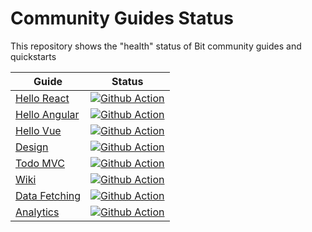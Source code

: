 # Community Guides Status
This repository shows the "health" status of Bit community guides and quickstarts

| Guide         | Status |
|--------------|--------|
| [Hello React](https://bit.dev/docs/quick-start/hello-world) | [![Github Action](https://github.com/teambit/community-guides-status/actions/workflows/hello-react-quickstart.yml/badge.svg)](https://github.com/teambit/community-guides-status/actions/workflows/hello-react-quickstart.yml) |
| [Hello Angular](https://bit.dev/docs/quick-start/hello-world-angular) | [![Github Action](https://github.com/teambit/community-guides-status/actions/workflows/hello-angular-quickstart.yml/badge.svg)](https://github.com/teambit/community-guides-status/actions/workflows/hello-angular-quickstart.yml) |
| [Hello Vue](https://bit.dev/docs/quick-start/hello-world-vue) | [![Github Action](https://github.com/teambit/community-guides-status/actions/workflows/hello-vue-quickstart.yml/badge.svg)](https://github.com/teambit/community-guides-status/actions/workflows/hello-angular-quickstart.yml) |
| [Design](https://bit.dev/docs/quick-start/design ) | [![Github Action](https://github.com/teambit/community-guides-status/actions/workflows/design-quickstart.yml/badge.svg)](https://github.com/teambit/community-guides-status/actions/workflows/design-quickstart.yml) |
| [Todo MVC](https://bit.dev/docs/quick-start/todomvc) | [![Github Action](https://github.com/teambit/community-guides-status/actions/workflows/todo-mvc-quickstart.yml/badge.svg)](https://github.com/teambit/community-guides-status/actions/workflows/todo-mvc-quickstart.yml) |
| [Wiki](https://bit.dev/docs/quick-start/wiki) | [![Github Action](https://github.com/teambit/community-guides-status/actions/workflows/wiki-quickstart.yml/badge.svg)](https://github.com/teambit/community-guides-status/actions/workflows/wiki-quickstart.yml) |
| [Data Fetching](https://bit.dev/docs/quick-start/data-fetching) | [![Github Action](https://github.com/teambit/community-guides-status/actions/workflows/data-fetching-quickstart.yml/badge.svg)](https://github.com/teambit/community-guides-status/actions/workflows/data-fetching-quickstart.yml) |
| [Analytics](https://bit.dev/docs/quick-start/analytics) | [![Github Action](https://github.com/teambit/community-guides-status/actions/workflows/analytics-quickstart.yml/badge.svg)](https://github.com/teambit/community-guides-status/actions/workflows/analytics-quickstart.yml) |
